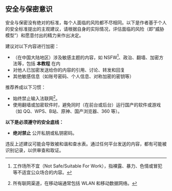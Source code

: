 ## 安全与保密意识

安全与保密没有绝对的标准，每个人面临的风险都不尽相同。以下是作者基于个人的安全标准提出的主观建议，请根据自身的实际情况，评估面临的风险（即“威胁模型”）和愿意付出的精力来作出决定。

建议对以下内容进行加密：

* （在中国大陆地区）涉及敏感主题的内容，如 NSFW[^nsfw]、政治、翻墙、加密方法等，包括 **本教程** 在内
* 对他人已加密发送给你的内容的引用、讨论、转发和回复
* 其他敏感信息（如账号密码、个人信息、对称加密的密钥等）

推荐养成以下习惯：

* 始终禁止输入法联网[^network]。
* 使用翻墙或加密软件时，避免同时（在前台或后台）运行国产的软件或游戏（如 QQ、WPS、B站、原神、国产浏览器、360 等）。

**以下是必须遵守的安全底线：**

* **绝对禁止** 公开私钥或私钥密码。

违反上述建议可能会导致被和谐和查水表。通过任何平台发送的内容，都有可能被识别记录，以供审查和取证。

[^nsfw]: 工作场所不宜（Not Safe/Suitable For Work），指裸露、暴力、色情或冒犯等不适宜公众场合的内容。
[^network]: 所有联网渠道，在移动端通常包括 WLAN 和移动数据网络。